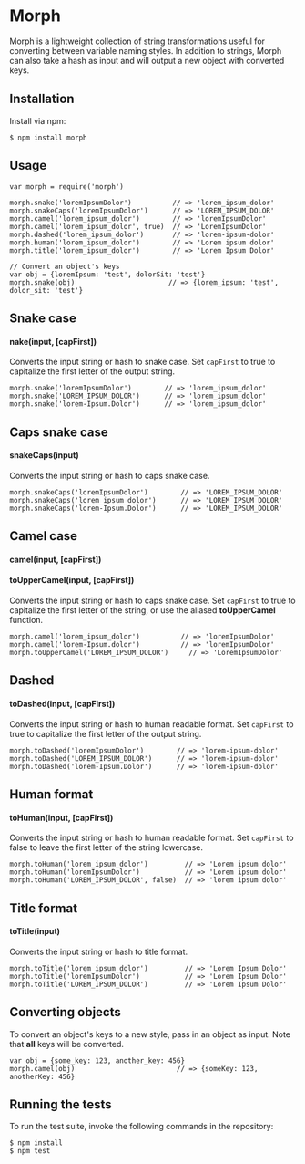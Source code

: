 # Morph

Morph is a lightweight collection of string transformations useful for converting between variable
naming styles. In addition to strings, Morph can also take a hash as input and will output a new object
with converted keys.

## Installation

Install via npm:

    $ npm install morph

## Usage

    var morph = require('morph')

    morph.snake('loremIpsumDolor')          // => 'lorem_ipsum_dolor'
    morph.snakeCaps('loremIpsumDolor')      // => 'LOREM_IPSUM_DOLOR'
    morph.camel('lorem_ipsum_dolor')        // => 'loremIpsumDolor'
    morph.camel('lorem_ipsum_dolor', true)  // => 'LoremIpsumDolor'
    morph.dashed('lorem_ipsum_dolor')       // => 'lorem-ipsum-dolor'
    morph.human('lorem_ipsum_dolor')        // => 'Lorem ipsum dolor'
    morph.title('lorem_ipsum_dolor')        // => 'Lorem Ipsum Dolor'

    // Convert an object's keys
    var obj = {loremIpsum: 'test', dolorSit: 'test'}
    morph.snake(obj)                       // => {lorem_ipsum: 'test', dolor_sit: 'test'}

## Snake case

#### nake(input, [capFirst])

Converts the input string or hash to snake case. Set `capFirst` to true to capitalize
the first letter of the output string.

    morph.snake('loremIpsumDolor')        // => 'lorem_ipsum_dolor'
    morph.snake('LOREM_IPSUM_DOLOR')      // => 'lorem_ipsum_dolor'
    morph.snake('lorem-Ipsum.Dolor')      // => 'lorem_ipsum_dolor'

## Caps snake case

#### snakeCaps(input)

Converts the input string or hash to caps snake case.

    morph.snakeCaps('loremIpsumDolor')        // => 'LOREM_IPSUM_DOLOR'
    morph.snakeCaps('lorem_ipsum_dolor')      // => 'LOREM_IPSUM_DOLOR'
    morph.snakeCaps('lorem-Ipsum.Dolor')      // => 'LOREM_IPSUM_DOLOR'

## Camel case

#### camel(input, [capFirst])
#### toUpperCamel(input, [capFirst])

Converts the input string or hash to caps snake case. Set `capFirst` to true to
capitalize the first letter of the string, or use the aliased **toUpperCamel**
function.

    morph.camel('lorem_ipsum_dolor')          // => 'loremIpsumDolor'
    morph.camel('lorem-Ipsum.dolor')          // => 'loremIpsumDolor'
    morph.toUpperCamel('LOREM_IPSUM_DOLOR')     // => 'LoremIpsumDolor'

## Dashed

#### toDashed(input, [capFirst])

Converts the input string or hash to human readable format. Set `capFirst` to true
to capitalize the first letter of the output string.

    morph.toDashed('loremIpsumDolor')        // => 'lorem-ipsum-dolor'
    morph.toDashed('LOREM_IPSUM_DOLOR')      // => 'lorem-ipsum-dolor'
    morph.toDashed('lorem-Ipsum.Dolor')      // => 'lorem-ipsum-dolor'

## Human format

#### toHuman(input, [capFirst])

Converts the input string or hash to human readable format. Set `capFirst` to false
to leave the first letter of the string lowercase.

    morph.toHuman('lorem_ipsum_dolor')         // => 'Lorem ipsum dolor'
    morph.toHuman('loremIpsumDolor')           // => 'Lorem ipsum dolor'
    morph.toHuman('LOREM_IPSUM_DOLOR', false)  // => 'lorem ipsum dolor'

## Title format

#### toTitle(input)

Converts the input string or hash to title format.

    morph.toTitle('lorem_ipsum_dolor')         // => 'Lorem Ipsum Dolor'
    morph.toTitle('loremIpsumDolor')           // => 'Lorem Ipsum Dolor'
    morph.toTitle('LOREM_IPSUM_DOLOR')         // => 'Lorem Ipsum Dolor'

## Converting objects

To convert an object's keys to a new style, pass in an object as input. Note
that **all** keys will be converted.

    var obj = {some_key: 123, another_key: 456}
    morph.camel(obj)                         // => {someKey: 123, anotherKey: 456}

## Running the tests

To run the test suite, invoke the following commands in the repository:

    $ npm install
    $ npm test
